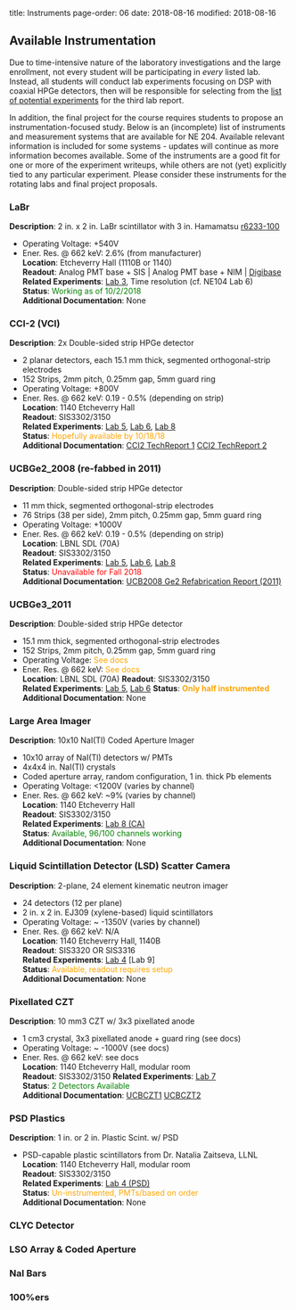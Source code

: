 title: Instruments
page-order: 06
date: 2018-08-16
modified: 2018-08-16

## Available Instrumentation

Due to time-intensive nature of the laboratory investigations and the large
enrollment, not every student will be participating in *every* listed lab.
Instead, all students will conduct lab experiments focusing on DSP with 
coaxial HPGe detectors, then will be responsible for selecting from the
[list of potential experiments]({filename}/labs/writeups.md) for the third lab
report.

In addition, the final project for the course requires students to propose an
instrumentation-focused study.
Below is an (incomplete) list of instruments and measurement systems that are
available for NE 204.
Available relevant information is included for some systems - updates will 
continue as more information becomes available.
Some of the instruments are a good fit for one or more of the experiment
writeups, while others are not (yet) explicitly tied to any particular
experiment.
Please consider these instruments for the rotating labs and final project
proposals.

### LaBr
**Description**: 2 in. x 2 in. LaBr scintillator with 3 in. Hamamatsu
[r6233-100](https://www.hamamatsu.com/eu/en/product/type/R6233/index.html)  
 - Operating Voltage: +540V  
 - Ener. Res. @ 662 keV: 2.6% (from manufacturer)  
**Location**: Etcheverry Hall (1110B or 1140)  
**Readout**: Analog PMT base + SIS | Analog PMT base + NIM | 
             [Digibase](https://www.ortec-online.com/products/electronics/photomultiplier-tube-bases/digibase-e)  
**Related Experiments**: [Lab 3]({filename}/downloads/lab3_writeup.pdf), 
                         Time resolution (cf. NE104 Lab 6)  
**Status**: <font color="green">Working as of 10/2/2018</font>  
**Additional Documentation**: None  

### CCI-2 (VCI)
**Description**: 2x Double-sided strip HPGe detector  
 - 2 planar detectors, each 15.1 mm thick, segmented orthogonal-strip electrodes  
 - 152 Strips, 2mm pitch, 0.25mm gap, 5mm guard ring  
 - Operating Voltage: +800V  
 - Ener. Res. @ 662 keV: 0.19 - 0.5% (depending on strip)  
**Location**: 1140 Etcheverry Hall  
**Readout**: SIS3302/3150  
**Related Experiments**: [Lab 5]({filename}/downloads/lab5_writeup.pdf), 
                         [Lab 6]({filename}/downloads/lab6_writeup.pdf),
                         [Lab 8]({filename}/downloads/lab8_writeup.pdf)  
**Status**: <font color="orange">Hopefully available by 10/18/18</font>  
**Additional Documentation**: [CCI2 TechReport 1](https://bcourses.berkeley.edu/courses/1474357/files/?preview=73814889)
                              [CCI2 TechReport 2](https://bcourses.berkeley.edu/courses/1474357/files/?preview=73814890)   

### UCBGe2\_2008 (re-fabbed in 2011)
**Description**: Double-sided strip HPGe detector  
 - 11 mm thick, segmented orthogonal-strip electrodes  
 - 76 Strips (38 per side), 2mm pitch, 0.25mm gap, 5mm guard ring  
 - Operating Voltage: +1000V  
 - Ener. Res. @ 662 keV: 0.19 - 0.5% (depending on strip)  
**Location**: LBNL SDL (70A)  
**Readout**: SIS3302/3150  
**Related Experiments**: [Lab 5]({filename}/downloads/lab5_writeup.pdf), 
                         [Lab 6]({filename}/downloads/lab6_writeup.pdf),
                         [Lab 8]({filename}/downloads/lab8_writeup.pdf)  
**Status**: <font color="red">Unavailable for Fall 2018</font>    
**Additional Documentation**: [UCB2008 Ge2 Refabrication Report (2011)](https://bcourses.berkeley.edu/courses/1474357/files/?preview=73815778)

### UCBGe3\_2011
**Description**: Double-sided strip HPGe detector  
 - 15.1 mm thick, segmented orthogonal-strip electrodes  
 - 152 Strips, 2mm pitch, 0.25mm gap, 5mm guard ring  
 - Operating Voltage: <font color="orange">See docs</font>  
 - Ener. Res. @ 662 keV: <font color="orange">See docs</font>  
**Location**: LBNL SDL (70A)
**Readout**: SIS3302/3150  
**Related Experiments**: [Lab 5]({filename}/downloads/lab5_writeup.pdf), 
                         [Lab 6]({filename}/downloads/lab6_writeup.pdf)
**Status**: <font color="orange">**Only half instrumented**</font>  
**Additional Documentation**: None  

### Large Area Imager
**Description**: 10x10 NaI(Tl) Coded Aperture Imager  
 - 10x10 array of NaI(Tl) detectors w/ PMTs  
 - 4x4x4 in. NaI(Tl) crystals  
 - Coded aperture array, random configuration, 1 in. thick Pb elements   
 - Operating Voltage: <1200V (varies by channel)   
 - Ener. Res. @ 662 keV: ~9% (varies by channel)   
**Location**: 1140 Etcheverry Hall   
**Readout**: SIS3302/3150   
**Related Experiments**:  [Lab 8 (CA)]({filename}/downloads/lab8_writeup.pdf)    
**Status**: <font color="green">Available, 96/100 channels working</font>  
**Additional Documentation**: None  

### Liquid Scintillation Detector (LSD) Scatter Camera
**Description**: 2-plane, 24 element kinematic neutron imager
 - 24 detectors (12 per plane)  
 - 2 in. x 2 in. EJ309 (xylene-based) liquid scintillators  
 - Operating Voltage: ~ -1350V (varies by channel)   
 - Ener. Res. @ 662 keV: N/A  
**Location**: 1140 Etcheverry Hall, 1140B   
**Readout**: SIS3320 OR SIS3316   
**Related Experiments**:  [Lab 4]({filename}/downloads/lab4_writeup.pdf)
                          [Lab 9]   
**Status**: <font color="orange">Available, readout requires setup</font>  
**Additional Documentation**: None  

### Pixellated CZT
**Description**: 10 mm3 CZT w/ 3x3 pixellated anode   
 - 1 cm3 crystal, 3x3 pixellated anode + guard ring (see docs)  
 - Operating Voltage: ~ -1000V (see docs)  
 - Ener. Res. @ 662 keV: see docs   
**Location**: 1140 Etcheverry Hall, modular room   
**Readout**: SIS3302/3150
**Related Experiments**:  [Lab 7]({filename}/downloads/lab7_writeup.pdf)  
**Status**: <font color="green">2 Detectors Available</font>  
**Additional Documentation**: [UCBCZT1](https://bcourses.berkeley.edu/courses/1474357/files/?preview=73815805)
                              [UCBCZT2](https://bcourses.berkeley.edu/courses/1474357/files/?preview=73815806)   

### PSD Plastics
**Description**: 1 in. or 2 in. Plastic Scint. w/ PSD  
 - PSD-capable plastic scintillators from Dr. Natalia Zaitseva, LLNL   
**Location**: 1140 Etcheverry Hall, modular room  
**Readout**: SIS3302/3150   
**Related Experiments**:  [Lab 4 (PSD)]({filename}/downloads/lab8_writeup.pdf)    
**Status**: <font color="orange">Un-instrumented, PMTs/based on order</font>  
**Additional Documentation**: None  

### CLYC Detector

### LSO Array & Coded Aperture

### NaI Bars

### 100%ers

